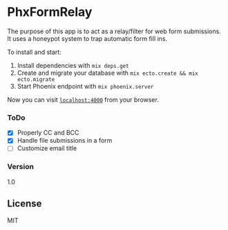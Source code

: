 # PhxFormRelay

The purpose of this app is to act as a relay/filter for web form submissions. It uses a honeypot system to trap automatic form fill ins. 

To install and start:

  1. Install dependencies with `mix deps.get`
  2. Create and migrate your database with `mix ecto.create && mix ecto.migrate`
  3. Start Phoenix endpoint with `mix phoenix.server`

Now you can visit [`localhost:4000`](http://localhost:4000) from your browser.

### ToDo
- [X] Properly CC and BCC
- [X] Handle file submissions in a form
- [ ] Customize email title

### Version
1.0

License
----
MIT
